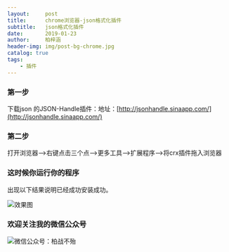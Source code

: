 ```yaml
---
layout:     post
title:      chrome浏览器-json格式化插件
subtitle:   json格式化插件
date:       2019-01-23
author:     柏梓涵
header-img: img/post-bg-chrome.jpg
catalog: true
tags:
    - 插件
---
```


### 第一步

下载json 的JSON-Handle插件：地址：[http://jsonhandle.sinaapp.com/](http://jsonhandle.sinaapp.com/)

### 第二步

打开浏览器—>右键点击三个点—>更多工具—>扩展程序—>将crx插件拖入浏览器

### 这时候你运行你的程序

出现以下结果说明已经成功安装成功。

![效果图](http://ww1.sinaimg.cn/large/006KCUaNgy1fzgln4pwpaj313g0vgmzq.jpg)

### 欢迎关注我的微信公众号

![微信公众号：柏战不殆](http://upload-images.jianshu.io/upload_images/3990834-c91d28f8be4121e4.png?imageMogr2/auto-orient/strip%7CimageView2/2/w/1240)

